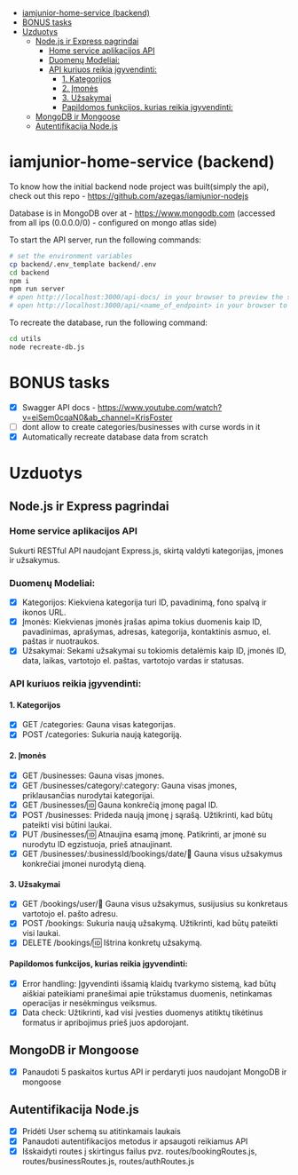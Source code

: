 -   [iamjunior-home-service (backend)](#iamjunior-home-service-backend)
-   [BONUS tasks](#bonus-tasks)
-   [Uzduotys](#uzduotys)
    -   [Node.js ir Express pagrindai](#nodejs-ir-express-pagrindai)
        -   [Home service aplikacijos API](#home-service-aplikacijos-api)
        -   [Duomenų Modeliai:](#duomenų-modeliai)
        -   [API kuriuos reikia įgyvendinti:](#api-kuriuos-reikia-įgyvendinti)
            -   [1. Kategorijos](#1-kategorijos)
            -   [2. Įmonės](#2-įmonės)
            -   [3. Užsakymai](#3-užsakymai)
            -   [Papildomos funkcijos, kurias reikia įgyvendinti:](#papildomos-funkcijos-kurias-reikia-įgyvendinti)
    -   [MongoDB ir Mongoose](#mongodb-ir-mongoose)
    -   [Autentifikacija Node.js](#autentifikacija-nodejs)

# iamjunior-home-service (backend)

To know how the initial backend node project was built(simply the api), check out this repo - https://github.com/azegas/iamjunior-nodejs

Database is in MongoDB over at - https://www.mongodb.com (accessed from all ips (0.0.0.0/0) - configured on mongo atlas side)

To start the API server, run the following commands:

```bash
# set the environment variables
cp backend/.env_template backend/.env
cd backend
npm i
npm run server
# open http://localhost:3000/api-docs/ in your browser to preview the swagger docs
# open http://localhost:3000/api/<name_of_endpoint> in your browser to preview the chosen endpoint
```

To recreate the database, run the following command:

```bash
cd utils
node recreate-db.js
```

# BONUS tasks

-   [x] Swagger API docs - https://www.youtube.com/watch?v=eiSem0cqaN0&ab_channel=KrisFoster
-   [ ] dont allow to create categories/businesses with curse words in it
-   [x] Automatically recreate database data from scratch

# Uzduotys

## Node.js ir Express pagrindai

### Home service aplikacijos API

Sukurti RESTful API naudojant Express.js, skirtą valdyti kategorijas, įmones ir užsakymus.

### Duomenų Modeliai:

-   [x] Kategorijos: Kiekviena kategorija turi ID, pavadinimą, fono spalvą ir ikonos URL.
-   [x] Įmonės: Kiekvienas įmonės įrašas apima tokius duomenis kaip ID, pavadinimas, aprašymas, adresas, kategorija, kontaktinis asmuo, el. paštas ir nuotraukos.
-   [x] Užsakymai: Sekami užsakymai su tokiomis detalėmis kaip ID, įmonės ID, data, laikas, vartotojo el. paštas, vartotojo vardas ir statusas.

### API kuriuos reikia įgyvendinti:

#### 1. Kategorijos

-   [x] GET /categories: Gauna visas kategorijas.
-   [x] POST /categories: Sukuria naują kategoriją.

#### 2. Įmonės

-   [x] GET /businesses: Gauna visas įmones.
-   [x] GET /businesses/category/:category: Gauna visas įmones, priklausančias nurodytai kategorijai.
-   [x] GET /businesses/:id: Gauna konkrečią įmonę pagal ID.
-   [x] POST /businesses: Prideda naują įmonę į sąrašą. Užtikrinti, kad būtų pateikti visi būtini laukai.
-   [x] PUT /businesses/:id: Atnaujina esamą įmonę. Patikrinti, ar įmonė su nurodytu ID egzistuoja, prieš atnaujinant.
-   [x] GET /businesses/:businessId/bookings/date/:date: Gauna visus užsakymus konkrečiai įmonei nurodytą dieną.

#### 3. Užsakymai

-   [x] GET /bookings/user/:email: Gauna visus užsakymus, susijusius su konkretaus vartotojo el. pašto adresu.
-   [x] POST /bookings: Sukuria naują užsakymą. Užtikrinti, kad būtų pateikti visi laukai.
-   [x] DELETE /bookings/:id: Ištrina konkretų užsakymą.

#### Papildomos funkcijos, kurias reikia įgyvendinti:

-   [x] Error handling: Įgyvendinti išsamią klaidų tvarkymo sistemą, kad būtų aiškiai pateikiami pranešimai apie trūkstamus duomenis, netinkamas operacijas ir nesėkmingus veiksmus.
-   [x] Data check: Užtikrinti, kad visi įvesties duomenys atitiktų tikėtinus formatus ir apribojimus prieš juos apdorojant.

## MongoDB ir Mongoose

-   [x] Panaudoti 5 paskaitos kurtus API ir perdaryti juos naudojant MongoDB ir mongoose

## Autentifikacija Node.js

-   [x] Pridėti User schemą su atitinkamais laukais
-   [x] Panaudoti autentifikacijos metodus ir apsaugoti reikiamus API
-   [x] Išskaidyti routes į skirtingus failus pvz. routes/bookingRoutes.js, routes/businessRoutes.js, routes/authRoutes.js
